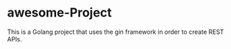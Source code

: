 # awesome-Project

This is a Golang project that uses the gin framework in order to create REST APIs.
